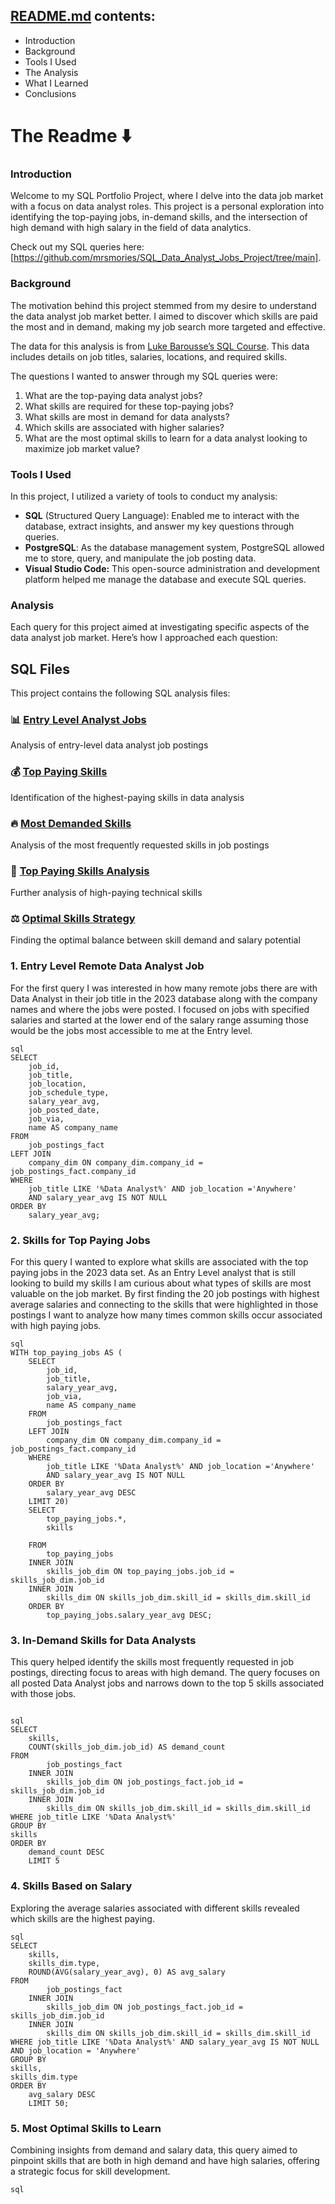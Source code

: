 ## [README.md](http://README.md) contents:

- Introduction
- Background
- Tools I Used
- The Analysis
- What I Learned
- Conclusions

# **The Readme** ⬇️

### **Introduction**

Welcome to my SQL Portfolio Project, where I delve into the data job market with a focus on data analyst roles. This project is a personal exploration into identifying the top-paying jobs, in-demand skills, and the intersection of high demand with high salary in the field of data analytics.

Check out my SQL queries here: [https://github.com/mrsmories/SQL_Data_Analyst_Jobs_Project/tree/main].

### **Background**

The motivation behind this project stemmed from my desire to understand the data analyst job market better. I aimed to discover which skills are paid the most and in demand, making my job search more targeted and effective. 

The data for this analysis is from [Luke Barousse’s SQL Course](https://www.lukebarousse.com/products/sql-for-data-analytics). This data includes details on job titles, salaries, locations, and required skills. 

The questions I wanted to answer through my SQL queries were:

1. What are the top-paying data analyst jobs?
2. What skills are required for these top-paying jobs?
3. What skills are most in demand for data analysts?
4. Which skills are associated with higher salaries?
5. What are the most optimal skills to learn for a data analyst looking to maximize job market value?

### Tools I Used

In this project, I utilized a variety of tools to conduct my analysis:

- **SQL** (Structured Query Language): Enabled me to interact with the database, extract insights, and answer my key questions through queries.
- **PostgreSQL**: As the database management system, PostgreSQL allowed me to store, query, and manipulate the job posting data.
- **Visual Studio Code:** This open-source administration and development platform helped me manage the database and execute SQL queries.

### Analysis

Each query for this project aimed at investigating specific aspects of the data analyst job market. Here’s how I approached each question: 


## SQL Files

This project contains the following SQL analysis files:

### 📊 [Entry Level Analyst Jobs](./project_sql/1_Entry_analyst_jobs.sql)
Analysis of entry-level data analyst job postings

### 💰 [Top Paying Skills](./project_sql/2_top_paying_skills.sql)
Identification of the highest-paying skills in data analysis

### 🔥 [Most Demanded Skills](./project_sql/3_top_demanded_skills.sql)
Analysis of the most frequently requested skills in job postings

### 💸 [Top Paying Skills Analysis](./project_sql/4_top_paying_skills.sql)
Further analysis of high-paying technical skills

### ⚖️ [Optimal Skills Strategy](./project_sql/5_Optimal_skills.sql)
Finding the optimal balance between skill demand and salary potential


### 1. Entry Level Remote Data Analyst Job
  For the first query I was interested in how many remote jobs there are with Data Analyst in their job title in the 2023 database along with the company names and where the jobs were posted.  I focused on jobs with specified salaries and started at the lower end of the salary range assuming those would be the jobs most accessible to me at the Entry level.
```
sql
SELECT
    job_id,
    job_title,
    job_location,
    job_schedule_type,
    salary_year_avg,
    job_posted_date,
    job_via,
    name AS company_name
FROM
    job_postings_fact
LEFT JOIN
    company_dim ON company_dim.company_id = job_postings_fact.company_id
WHERE
    job_title LIKE '%Data Analyst%' AND job_location ='Anywhere'
    AND salary_year_avg IS NOT NULL
ORDER BY
    salary_year_avg;
```

### 2. Skills for Top Paying Jobs
  For this query I wanted to explore what skills are associated with the top paying jobs in the 2023 data set.  As an Entry Level analyst that is still looking to build my skills I am curious about what types of skills are most valuable on the job market.  By first finding the 20 job postings with highest average salaries and connecting to the skills that were highlighted in those postings I want to analyze how many times common skills occur associated with high paying jobs.
```
sql
WITH top_paying_jobs AS (
    SELECT
        job_id,
        job_title,
        salary_year_avg,
        job_via,
        name AS company_name
    FROM
        job_postings_fact
    LEFT JOIN
        company_dim ON company_dim.company_id = job_postings_fact.company_id
    WHERE
        job_title LIKE '%Data Analyst%' AND job_location ='Anywhere'
        AND salary_year_avg IS NOT NULL
    ORDER BY
        salary_year_avg DESC
    LIMIT 20)
    SELECT 
        top_paying_jobs.*,
        skills

    FROM
        top_paying_jobs
    INNER JOIN
        skills_job_dim ON top_paying_jobs.job_id = skills_job_dim.job_id
    INNER JOIN
        skills_dim ON skills_job_dim.skill_id = skills_dim.skill_id
    ORDER BY
        top_paying_jobs.salary_year_avg DESC;
```
### 3. In-Demand Skills for Data Analysts

This query helped identify the skills most frequently requested in job postings, directing focus to areas with high demand.  The query focuses on all posted Data Analyst jobs and narrows down to the top 5 skills associated with those jobs.
```

sql
SELECT 
    skills,
    COUNT(skills_job_dim.job_id) AS demand_count
FROM
        job_postings_fact
    INNER JOIN
        skills_job_dim ON job_postings_fact.job_id = skills_job_dim.job_id
    INNER JOIN
        skills_dim ON skills_job_dim.skill_id = skills_dim.skill_id
WHERE job_title LIKE '%Data Analyst%' 
GROUP BY
skills 
ORDER BY
    demand_count DESC       
    LIMIT 5
```
### 4. Skills Based on Salary

Exploring the average salaries associated with different skills revealed which skills are the highest paying.
```
sql
SELECT 
    skills,
    skills_dim.type,
    ROUND(AVG(salary_year_avg), 0) AS avg_salary
FROM
        job_postings_fact
    INNER JOIN
        skills_job_dim ON job_postings_fact.job_id = skills_job_dim.job_id
    INNER JOIN
        skills_dim ON skills_job_dim.skill_id = skills_dim.skill_id
WHERE job_title LIKE '%Data Analyst%' AND salary_year_avg IS NOT NULL AND job_location = 'Anywhere'
GROUP BY
skills,
skills_dim.type
ORDER BY
    avg_salary DESC      
    LIMIT 50;
```
### 5. Most Optimal Skills to Learn

Combining insights from demand and salary data, this query aimed to pinpoint skills that are both in high demand and have high salaries, offering a strategic focus for skill development.
```
sql
